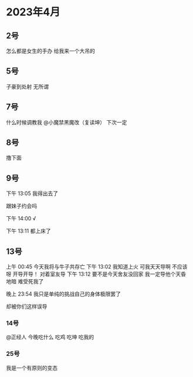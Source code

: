 # 2023年4月

<script setup lang="ts">
import { QTagColors } from 'fake-qq-ui';

</script>

## 2号

<q-window title="我的世界话题群">

<q-text name="太医" tag="LV100 帅哥太医" :tag-color="QTagColors.purple"
avatar="https://q2.qlogo.cn/headimg_dl?dst_uin=2535074851&spec=100" >怎么都是女生的手办</q-text>
<q-text name="太医" tag="LV100 帅哥太医" :tag-color="QTagColors.purple"
avatar="https://q2.qlogo.cn/headimg_dl?dst_uin=2535074851&spec=100" >给我来一个大吊的</q-text>


</q-window>

## 5号

<q-window title="我的世界话题群">

<q-text name="子豪™请勿霍霍群友" tag="LV100 管理员" :tag-color="QTagColors.blue"
avatar="https://q2.qlogo.cn/headimg_dl?dst_uin=2859772560&spec=100" >子豪到处射</q-text>
<q-text name="正经人" tag="LV100 帅比大好人" :tag-color="QTagColors.orange"
avatar="https://q2.qlogo.cn/headimg_dl?dst_uin=1767927045&spec=100" >无所谓</q-text>

</q-window>

## 7号

<q-window title="我的世界话题群">

<q-reply target="小魔禁黑魔改（复读坤）" replyText="[图片]" name="冷小淋" tag="LV100 咸鱼小淋酱" :tag-color="
QTagColors.blue" avatar="https://q2.qlogo.cn/headimg_dl?dst_uin=3435411091&spec=100" >什么时候调教我<a at>
@小魔禁黑魔改（复读坤）</a></q-reply>
<q-text name="小魔禁黑魔改（复读坤）" tag="LV58 铂金" :tag-color="QTagColors.gery"
avatar="https://q2.qlogo.cn/headimg_dl?dst_uin=2358286166&spec=100" >下次一定</q-text>

</q-window>

## 8号

<q-window title="我的世界话题群">

<q-text name="rcj1634" tag="LV76 大学畜牲" :tag-color="QTagColors.purple"
avatar="https://q2.qlogo.cn/headimg_dl?dst_uin=3030376163&spec=100" >撸下面</q-text>

</q-window>

## 9号

<q-window title="我的世界话题群">

<q-tip>下午 13:05</q-tip>
<q-text name="群渣男（还很变态" tag="LV100 迅猛受受" :tag-color="QTagColors.purple"
avatar="https://q2.qlogo.cn/headimg_dl?dst_uin=3306636756&spec=100" >我得出去了</q-text>

<q-text name="Komeiji Koishi" tag="LV100 猫猫" :tag-color="QTagColors.purple"
avatar="https://q2.qlogo.cn/headimg_dl?dst_uin=488741813&spec=100" >跟妹子约会吗</q-text>

<q-tip>下午 14:00</q-tip>
<q-text name="群渣男（还很变态" tag="LV100 迅猛受受" :tag-color="QTagColors.purple"
avatar="https://q2.qlogo.cn/headimg_dl?dst_uin=3306636756&spec=100" >√</q-text>

<q-tip>下午 13:11</q-tip>
<q-text name="群渣男（还很变态" tag="LV100 迅猛受受" :tag-color="QTagColors.purple"
avatar="https://q2.qlogo.cn/headimg_dl?dst_uin=3306636756&spec=100" >都上床了</q-text>

</q-window>

## 13号

<q-window title="我的世界话题群">

<q-tip>上午 00:45</q-tip>
<q-text name="群美男" tag="LV100 迅猛受受" :tag-color="QTagColors.purple"
avatar="https://q2.qlogo.cn/headimg_dl?dst_uin=3306636756&spec=100" >今天我将与牛子共存亡</q-text>
<q-tip>下午 13:02</q-tip>
<q-text name="群美男" tag="LV100 迅猛受受" :tag-color="QTagColors.purple"
avatar="https://q2.qlogo.cn/headimg_dl?dst_uin=3306636756&spec=100" >我知道上火</q-text>
<q-text name="群美男" tag="LV100 迅猛受受" :tag-color="QTagColors.purple"
avatar="https://q2.qlogo.cn/headimg_dl?dst_uin=3306636756&spec=100" >可我天天导啊</q-text>
<q-text name="群美男" tag="LV100 迅猛受受" :tag-color="QTagColors.purple"
avatar="https://q2.qlogo.cn/headimg_dl?dst_uin=3306636756&spec=100" >不应该呀</q-text>
<q-text name="群美男" tag="LV100 迅猛受受" :tag-color="QTagColors.purple"
avatar="https://q2.qlogo.cn/headimg_dl?dst_uin=3306636756&spec=100" >开导开导！</q-text>
<q-text name="华南第一舔狗" tag="LV100 待业CAO" :tag-color="QTagColors.purple"
avatar="https://q2.qlogo.cn/headimg_dl?dst_uin=2860986565&spec=100" >对着室友导</q-text>
<q-tip>下午 13:12</q-tip>
<q-text name="群美男" tag="LV100 迅猛受受" :tag-color="QTagColors.purple"
avatar="https://q2.qlogo.cn/headimg_dl?dst_uin=3306636756&spec=100" >要不是今天舍友没回家</q-text>
<q-text name="群美男" tag="LV100 迅猛受受" :tag-color="QTagColors.purple"
avatar="https://q2.qlogo.cn/headimg_dl?dst_uin=3306636756&spec=100" >我一定导他个天昏地暗</q-text>
<q-text name="群美男" tag="LV100 迅猛受受" :tag-color="QTagColors.purple"
avatar="https://q2.qlogo.cn/headimg_dl?dst_uin=3306636756&spec=100" >难受死我了</q-text>

<q-tip>晚上 23:54</q-tip>
<q-text name="群美男" tag="LV100 迅猛受受" :tag-color="QTagColors.purple"
avatar="https://q2.qlogo.cn/headimg_dl?dst_uin=3306636756&spec=100" >我只是单纯的挑战自己的身体极限罢了</q-text>

<q-text name="群美男" tag="LV100 迅猛受受" :tag-color="QTagColors.purple"
avatar="https://q2.qlogo.cn/headimg_dl?dst_uin=3306636756&spec=100" >却被你们这样误导</q-text>


</q-window>

### 14号

<q-window title="我的世界话题群">

<q-text name="待业CAO" tag="LV100 华南第一舔狗" :tag-color="QTagColors.purple"
avatar="https://q2.qlogo.cn/headimg_dl?dst_uin=2860986565&spec=100" ><a at>@正经人</a> 今晚吃什么</q-text>
<q-text name="正经人" tag="LV100 帅比大好人" :tag-color="QTagColors.orange"
avatar="https://q2.qlogo.cn/headimg_dl?dst_uin=1767927045&spec=100">吃鸡</q-text>
<q-text name="摆子淋" tag="LV100 咸鱼小淋子酱" :tag-color="QTagColors.blue"
avatar="https://q2.qlogo.cn/headimg_dl?dst_uin=3435411091&spec=100">吃坤</q-text>
<q-text name="rcj1634" tag="LV65 大学畜牲" :tag-color="QTagColors.purple"
avatar="https://q2.qlogo.cn/headimg_dl?dst_uin=3030376163&spec=100" >吃我的</q-text>


</q-window>

### 25号

<q-window title="我的世界话题群">

<q-text name="待业CAO" tag="LV100 华南第一舔狗" :tag-color="QTagColors.purple"
avatar="https://q2.qlogo.cn/headimg_dl?dst_uin=2860986565&spec=100" >我是一个有原则的变态</q-text>

</q-window>
